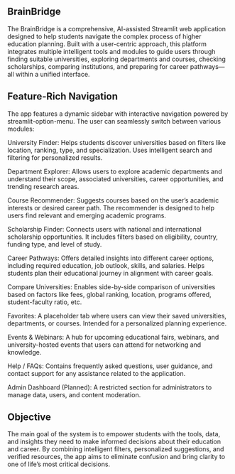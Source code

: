 ## BrainBridge 
The BrainBridge is a comprehensive, AI-assisted Streamlit web application designed to help students navigate the complex process of higher education planning. 
Built with a user-centric approach, this platform integrates multiple intelligent tools and modules to guide users through finding suitable universities, 
exploring departments and courses, checking scholarships, comparing institutions, and preparing for career pathways—all within a unified interface.

## Feature-Rich Navigation
The app features a dynamic sidebar with interactive navigation powered by streamlit-option-menu. The user can seamlessly switch between various modules:

University Finder:
Helps students discover universities based on filters like location, ranking, type, and specialization. Uses intelligent search and filtering for personalized results.

Department Explorer:
Allows users to explore academic departments and understand their scope, associated universities, career opportunities, and trending research areas.

Course Recommender:
Suggests courses based on the user’s academic interests or desired career path. The recommender is designed to help users find relevant and emerging academic programs.

Scholarship Finder:
Connects users with national and international scholarship opportunities. It includes filters based on eligibility, country, funding type, and level of study.

Career Pathways:
Offers detailed insights into different career options, including required education, job outlook, skills, and salaries. Helps students plan their educational journey in alignment with career goals.

Compare Universities:
Enables side-by-side comparison of universities based on factors like fees, global ranking, location, programs offered, student-faculty ratio, etc.

Favorites:
A placeholder tab where users can view their saved universities, departments, or courses. Intended for a personalized planning experience.

Events & Webinars:
A hub for upcoming educational fairs, webinars, and university-hosted events that users can attend for networking and knowledge.

Help / FAQs:
Contains frequently asked questions, user guidance, and contact support for any assistance related to the application.

Admin Dashboard (Planned):
A restricted section for administrators to manage data, users, and content moderation.

## Objective
The main goal of the system is to empower students with the tools, data, and insights they need to make informed decisions about their education and career.
By combining intelligent filters, personalized suggestions, and verified resources, 
the app aims to eliminate confusion and bring clarity to one of life’s most critical decisions.
